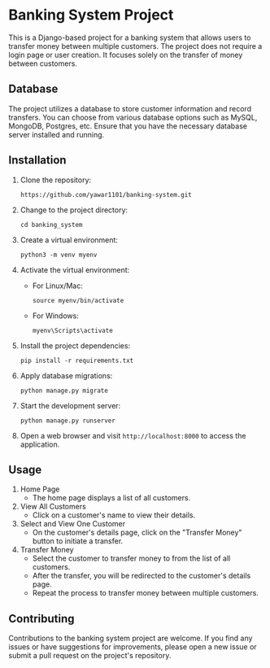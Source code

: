 # Banking System Project

This is a Django-based project for a banking system that allows users to transfer money between multiple customers. The project does not require a login page or user creation. It focuses solely on the transfer of money between customers.

## Database

The project utilizes a database to store customer information and record transfers. You can choose from various database options such as MySQL, MongoDB, Postgres, etc. Ensure that you have the necessary database server installed and running.

## Installation

1. Clone the repository:

    `https://github.com/yawar1101/banking-system.git`

2. Change to the project directory:

    `cd banking_system`
  
3. Create a virtual environment:

    `python3 -m venv myenv`
  
4. Activate the virtual environment:

    * For Linux/Mac:
   
        `source myenv/bin/activate`
      
    * For Windows:
  
        `myenv\Scripts\activate`
      
5. Install the project dependencies:

    `pip install -r requirements.txt`
    
6. Apply database migrations:

   `python manage.py migrate`
   
7. Start the development server:

   `python manage.py runserver`
    
8. Open a web browser and visit `http://localhost:8000` to access the application.

## Usage
  1. Home Page
     * The home page displays a list of all customers.
  2. View All Customers
     * Click on a customer's name to view their details.
  3. Select and View One Customer
     * On the customer's details page, click on the "Transfer Money" button to initiate a transfer.
  4. Transfer Money
     * Select the customer to transfer money to from the list of all customers.
     * After the transfer, you will be redirected to the customer's details page.
     * Repeat the process to transfer money between multiple customers.

## Contributing

Contributions to the banking system project are welcome. If you find any issues or have suggestions for improvements, please open a new issue or submit a pull request on the project's repository.
